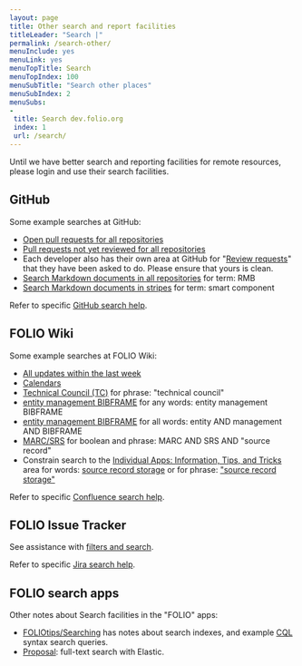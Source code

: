 ```yaml
---
layout: page
title: Other search and report facilities
titleLeader: "Search |"
permalink: /search-other/
menuInclude: yes
menuLink: yes
menuTopTitle: Search
menuTopIndex: 100
menuSubTitle: "Search other places"
menuSubIndex: 2
menuSubs:
-
 title: Search dev.folio.org
 index: 1
 url: /search/
---
```


Until we have better search and reporting facilities for remote resources, please login and use their search facilities.

## GitHub

Some example searches at GitHub:

* [Open pull requests for all repositories](https://github.com/search?q=org%3Afolio-org+is%3Apr+is%3Aopen)
* [Pull requests not yet reviewed for all repositories](https://github.com/search?q=org%3Afolio-org+is%3Apr+is%3Aopen+review%3Anone)
* Each developer also has their own area at GitHub for "[Review requests](https://github.com/pulls/review-requested)" that they have been asked to do.
Please ensure that yours is clean.
* [Search Markdown documents in all repositories](https://github.com/search?type=code&amp;q=RMB+org%3Afolio-org+language%3Amarkdown) for term: RMB
* [Search Markdown documents in stripes](https://github.com/search?type=code&amp;q=smart+component+repo%3Afolio-org/stripes+language%3Amarkdown) for term: smart component

Refer to specific
[GitHub search help](https://docs.github.com/en/search-github/getting-started-with-searching-on-github/about-searching-on-github).

## FOLIO Wiki

Some example searches at FOLIO Wiki:

* [All updates within the last week](https://wiki.folio.org/dosearchsite.action?cql=lastmodified+%3E%3D+now(%27-1w%27))
* [Calendars](https://wiki.folio.org/dosearchsite.action?queryString=calendars)
* [Technical Council (TC)](https://wiki.folio.org/dosearchsite.action?queryString="technical+council") for phrase: "technical council"
* [entity management BIBFRAME](https://wiki.folio.org/dosearchsite.action?queryString=entity+management+BIBFRAME) for any words: entity management BIBFRAME
* [entity management BIBFRAME](https://wiki.folio.org/dosearchsite.action?queryString=entity+AND+management+AND+BIBFRAME) for all words: entity AND management AND BIBFRAME
* [MARC/SRS](https://wiki.folio.org/dosearchsite.action?queryString=MARC+AND+SRS+AND+%22source+record%22) for boolean and phrase: MARC AND SRS AND "source record"
* Constrain search to the [Individual Apps: Information, Tips, and Tricks](https://wiki.folio.org/display/FOLIOtips/Individual+Apps+-+Information%2C+Tips%2C+and+Tricks) area for words: [source record storage](https://wiki.folio.org/dosearchsite.action?cql=siteSearch+~+%22ancestorIds%3A14457366+AND+source+record+storage%22+and+space+%3D+%22FOLIOtips%22&queryString=ancestorIds%3A14457366+AND+source+record+storage)
or for phrase: ["source record storage"](https://wiki.folio.org/dosearchsite.action?cql=siteSearch+~+%22ancestorIds%3A14457366+AND+%5C%22source+record+storage%5C%22%22+and+space+%3D+%22FOLIOtips%22&queryString=ancestorIds%3A14457366+AND+%22source+record+storage%22)

Refer to specific
[Confluence search help](https://confluence.atlassian.com/doc/confluence-search-syntax-158720.html).

## FOLIO Issue Tracker

See assistance with [filters and search](/guidelines/issue-tracker/#filters-and-search).

Refer to specific
[Jira search help](https://confluence.atlassian.com/jirasoftwarecloud/advanced-searching-764478330.html).

## FOLIO search apps

Other notes about Search facilities in the "FOLIO" apps:

* [FOLIOtips/Searching](https://folio-org.atlassian.net/wiki/x/cItW) has notes about search indexes, and example [CQL](/reference/glossary/#cql) syntax search queries.
* [Proposal](https://wiki.folio.org/display/DD/Search): full-text search with Elastic.

<div class="folio-spacer-content"></div>


